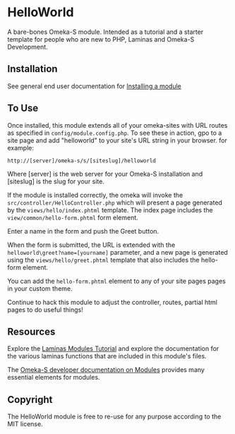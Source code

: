 # HelloWorld

A bare-bones Omeka-S module.  Intended as a tutorial and a starter template 
for people who are new to PHP, Laminas and Omeka-S Development.  


## Installation

See general end user documentation for [Installing a module](http://omeka.org/s/docs/user-manual/modules/#installing-modules)

## To Use

Once installed, this module extends all of your omeka-sites with URL routes as specified in `config/module.config.php`.  To see these in action, gpo to a site page and add "helloworld" to your site's URL string in your browser.  for example:

```
http://[server]/omeka-s/s/[siteslug]/helloworld
```

Where [server] is the web server for your Omeka-S installation and [siteslug] is the slug for your site.

If the module is installed correctly, the omeka will invoke the `src/controller/HelloController.php` which will present a page generated by the `views/hello/index.phtml` template.  The index page includes the `view/common/hello-form.phtml` form element.  

Enter a name in the form and push the Greet button.  

When the form is  submitted, the URL is extended with the `helloworld\greet?name=[yourname]` parameter, and a new page is generated using the `views/hello/greet.phtml` template that also includes the hello-form element.  

You can add the `hello-form.phtml` element to any of your site pages pages in your custom theme. 

Continue to hack this module to adjust the controller, routes, partial html pages to do useful things!

## Resources

Explore the [Laminas Modules Tutorial](https://docs.laminas.dev/tutorials/getting-started/modules/) and explore the documentation for the various laminas functions that are included in this module's files.  

The [Omeka-S developer documentation on Modules](https://omeka.org/s/docs/developer/modules/) provides many essential elements for modules.


## Copyright

The HelloWorld module is free to re-use for any purpose according to the MIT license.   
